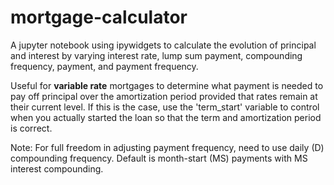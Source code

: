 # mortgage-calculator
A jupyter notebook using ipywidgets to calculate the evolution of principal and interest by varying interest rate, lump sum payment, compounding frequency, payment, and payment frequency. 

Useful for **variable rate** mortgages to determine what payment is needed to pay off principal over the amortization period provided that rates remain at their current level. If this is the case, use the 'term_start' variable to control when you actually started the loan so that the term and amortization period is correct.

Note: For full freedom in adjusting payment frequency, need to use daily (D) compounding frequency. Default is month-start (MS) payments with MS interest compounding. 

